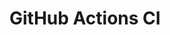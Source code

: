# GitHub Actions CI






















































































































































































































































































































































































































































































































